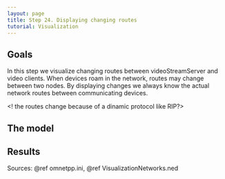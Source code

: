 ```yaml
---
layout: page
title: Step 24. Displaying changing routes
tutorial: Visualization
---
```


## Goals

In this step we visualize changing routes between videoStreamServer and video clients.
When devices roam in the network, routes may change between two nodes. By displaying 
changes we always know the actual network routes between communicating devices.

<! the routes change because of a dinamic protocol like RIP?>

<!--
Amikor az eszközök mozognak, gyakran változhat két node között a csomagok útja. 
A változások megjelenítésével bármelyik pillanatban meg tudjuk állapítani, hogy az 
eszközök között milyen úton folyik a kommunikáció.
-->

## The model

## Results

Sources: @ref omnetpp.ini, @ref VisualizationNetworks.ned
